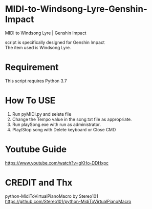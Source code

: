# MIDI-to-Windsong-Lyre-Genshin-Impact
MIDI to Windsong Lyre | Genshin Impact

script is specifically designed for Genshin Impact  
The item used is Windsong Lyre.

# Requirement
This script requires Python 3.7

# How To USE 
1. Run pyMIDI.py and selete file
2. Change the Tempo value in the song.txt file as appropriate.
3. Run playSong.exe with run as administrator.
4. Play/Stop song with Delete keyboard or Close CMD

# Youtube Guide
https://www.youtube.com/watch?v=gKHo-DDHxpc

# CREDIT and Thx
python-MidiToVirtualPianoMacro by Stereo101  
https://github.com/Stereo101/python-MidiToVirtualPianoMacro

